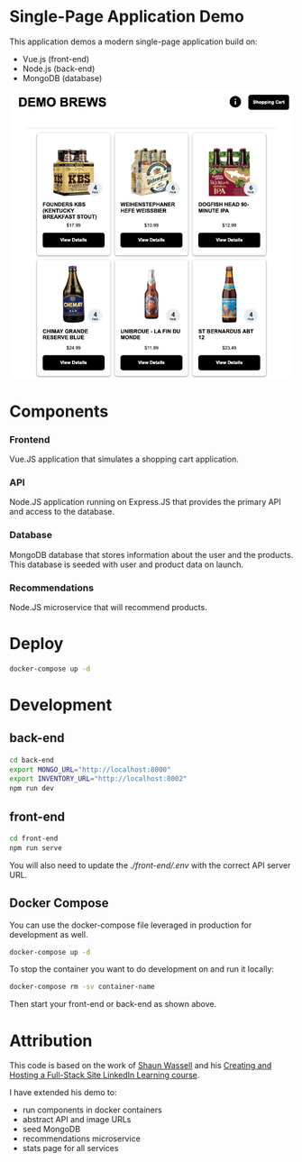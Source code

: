 # Single-Page Application Demo 
This application demos a modern single-page application build on:
- Vue.js (front-end)
- Node.js (back-end)
- MongoDB (database)

![Demo Footwear Site](./demo_brews.png)

# Components
### Frontend
Vue.JS application that simulates a shopping cart application.

### API
Node.JS application running on Express.JS that provides the primary API and access to the database. 

### Database
MongoDB database that stores information about the user and the products.  This database is seeded with user and product data on launch. 

### Recommendations
Node.JS microservice that will recommend products.

# Deploy 
```bash
docker-compose up -d
```

# Development 
## back-end
```bash
cd back-end
export MONGO_URL="http://localhost:8000"
export INVENTORY_URL="http://localhost:8002"
npm run dev
```

## front-end
```bash
cd front-end
npm run serve
```

You will also need to update the *./front-end/.env* with the correct API server URL.

## Docker Compose
You can use the docker-compose file leveraged in production for development as well.
```bash
docker-compose up -d
```

To stop the container you want to do development on and run it locally:
```bash
docker-compose rm -sv container-name
```

Then start your front-end or back-end as shown above. 

# Attribution
This code is based on the work of [Shaun Wassell](https://www.linkedin.com/in/shaun-wassell?trk=lil_course&lipi=urn%3Ali%3Apage%3Ad_learning_content%3BEJRJvvk4SzmhYz%2Bf1ZJBUw%3D%3D&licu=urn%3Ali%3Acontrol%3Ad_learning_content-view_on_linkedin) and his [Creating and Hosting a Full-Stack Site LinkedIn Learning course](https://www.linkedin.com/learning/vue-js-creating-and-hosting-a-full-stack-site/).

I have extended his demo to:
- run components in docker containers
- abstract API and image URLs 
- seed MongoDB 
- recommendations microservice 
- stats page for all services